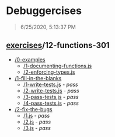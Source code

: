 # Debuggercises 

> 6/25/2020, 5:13:37 PM 

## [exercises](../README.md)/12-functions-301 

- [/0-examples](./0-examples/README.md)
  - [/1-documenting-functions.js](./0-examples/README.md#1-documenting-functionsjs)  
  - [/2-enforcing-types.js](./0-examples/README.md#2-enforcing-typesjs)  
- [/1-fill-in-the-blanks](./1-fill-in-the-blanks/README.md)
  - [/1-write-tests.js](./1-fill-in-the-blanks/README.md#1-write-testsjs) - _pass_ 
  - [/2-write-tests.js](./1-fill-in-the-blanks/README.md#2-write-testsjs) - _pass_ 
  - [/3-pass-tests.js](./1-fill-in-the-blanks/README.md#3-pass-testsjs) - _pass_ 
  - [/4-pass-tests.js](./1-fill-in-the-blanks/README.md#4-pass-testsjs) - _pass_ 
- [/2-fix-the-bugs](./2-fix-the-bugs/README.md)
  - [/1.js](./2-fix-the-bugs/README.md#1js) - _pass_ 
  - [/2.js](./2-fix-the-bugs/README.md#2js) - _pass_ 
  - [/3.js](./2-fix-the-bugs/README.md#3js) - _pass_ 
